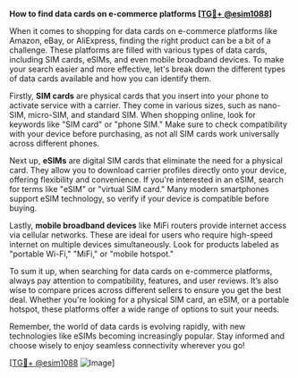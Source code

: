 **How to find data cards on e-commerce platforms [[TG💪+ @esim1088](https://t.me/s/esim1088)]**

When it comes to shopping for data cards on e-commerce platforms like Amazon, eBay, or AliExpress, finding the right product can be a bit of a challenge. These platforms are filled with various types of data cards, including SIM cards, eSIMs, and even mobile broadband devices. To make your search easier and more effective, let's break down the different types of data cards available and how you can identify them.

Firstly, **SIM cards** are physical cards that you insert into your phone to activate service with a carrier. They come in various sizes, such as nano-SIM, micro-SIM, and standard SIM. When shopping online, look for keywords like "SIM card" or "phone SIM." Make sure to check compatibility with your device before purchasing, as not all SIM cards work universally across different phones.

Next up, **eSIMs** are digital SIM cards that eliminate the need for a physical card. They allow you to download carrier profiles directly onto your device, offering flexibility and convenience. If you're interested in an eSIM, search for terms like "eSIM" or "virtual SIM card." Many modern smartphones support eSIM technology, so verify if your device is compatible before buying.

Lastly, **mobile broadband devices** like MiFi routers provide internet access via cellular networks. These are ideal for users who require high-speed internet on multiple devices simultaneously. Look for products labeled as "portable Wi-Fi," "MiFi," or "mobile hotspot."

To sum it up, when searching for data cards on e-commerce platforms, always pay attention to compatibility, features, and user reviews. It’s also wise to compare prices across different sellers to ensure you get the best deal. Whether you're looking for a physical SIM card, an eSIM, or a portable hotspot, these platforms offer a wide range of options to suit your needs.

Remember, the world of data cards is evolving rapidly, with new technologies like eSIMs becoming increasingly popular. Stay informed and choose wisely to enjoy seamless connectivity wherever you go!

[[TG💪+ @esim1088](https://t.me/s/esim1088) ![Image](https://i.postimg.cc/Y0z9fWf4/image.png)]